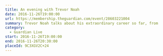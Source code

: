 ```yaml
---
title: An evening with Trevor Noah
date: 2016-11-26T19:00:00
url: https://membership.theguardian.com/event/28603221004
summary: Trevor Noah talks about his extraordinary career so far, from his childhood in Soweto to hosting one of America’s biggest political comedy shows. He will be in conversation with comedian and broadcaster, Matt Forde.
category:
  - Guardian Live
start: 2016-11-26T19:00:00
end: 2016-11-26T20:30:00
placeId: 9C3XGV2C+24
---
```

